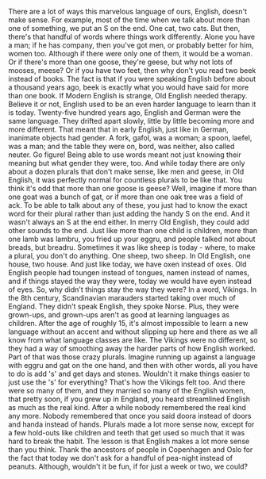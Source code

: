 
There are a lot of ways
this marvelous language of ours,
English, doesn&#39;t make sense.
For example, most of the time
when we talk about more
than one of something,
we put an S on the end.
One cat, two cats.
But then, there&#39;s that handful of words
where things work differently.
Alone you have a man;
if he has company, then you&#39;ve got men,
or probably better for him, women too.
Although if there were only one of them,
it would be a woman.
Or if there&#39;s more than one goose,
they&#39;re geese,
but why not lots of mooses, meese?
Or if you have two feet,
then why don&#39;t you read two beek
instead of books.
The fact is that if you
were speaking English
before about a thousand years ago,
beek is exactly what you would have said
for more than one book.
If Modern English is strange,
Old English needed therapy.
Believe it or not,
English used to be an even harder language
to learn than it is today.
Twenty-five hundred years ago,
English and German were the same language.
They drifted apart slowly,
little by little becoming
more and more different.
That meant that in early English,
just like in German,
inanimate objects had gender.
A fork, gafol, was a woman;
a spoon, laefel, was a man;
and the table they were on, bord,
was neither, also called neuter.
Go figure!
Being able to use words
meant not just knowing their meaning
but what gender they were, too.
And while today there
are only about a dozen plurals
that don&#39;t make sense,
like men
and geese,
in Old English, it was perfectly normal
for countless plurals to be like that.
You think it&#39;s odd that more
than one goose is geese?
Well, imagine if more than one goat
was a bunch of gat,
or if more than one oak tree
was a field of ack.
To be able to talk about any of these,
you just had to know the exact
word for their plural
rather than just adding
the handy S on the end.
And it wasn&#39;t always
an S at the end either.
In merry Old English,
they could add other sounds to the end.
Just like more than one child is children,
more than one lamb was lambru,
you fried up your eggru,
and people talked not about breads,
but breadru.
Sometimes it was like sheep is today -
where, to make a plural,
you don&#39;t do anything.
One sheep,
two sheep.
In Old English, one house,
two house.
And just like today, we have
oxen instead of oxes.
Old English people had
toungen instead of tongues,
namen instead of names,
and if things stayed the way they were,
today we would have eyen instead of eyes.
So, why didn&#39;t things
stay the way they were?
In a word, Vikings.
In the 8th century, Scandinavian marauders
started taking over much of England.
They didn&#39;t speak English,
they spoke Norse.
Plus, they were grown-ups,
and grown-ups aren&#39;t as good
at learning languages as children.
After the age of roughly 15,
it&#39;s almost impossible
to learn a new language
without an accent
and without slipping up here and there
as we all know from what language
classes are like.
The Vikings were no different,
so they had a way of smoothing away
the harder parts of how English worked.
Part of that was those crazy plurals.
Imagine running up against a language
with eggru
and gat
on the one hand,
and then with other words,
all you have to do is add &#39;s&#39;
and get days
and stones.
Wouldn&#39;t it make things easier
to just use the &#39;s&#39; for everything?
That&#39;s how the Vikings felt too.
And there were so many of them,
and they married so
many of the English women,
that pretty soon, if you
grew up in England,
you heard streamlined English
as much as the real kind.
After a while nobody remembered
the real kind any more.
Nobody remembered that once you said doora
instead of doors
and handa instead of hands.
Plurals made a lot more sense now,
except for a few hold-outs like children
and teeth
that get used so much
that it was hard to break the habit.
The lesson is
that English makes a lot
more sense than you think.
Thank the ancestors of people
in Copenhagen and Oslo for the fact
that today we don&#39;t ask
for a handful of pea-night
instead of peanuts.
Although, wouldn&#39;t it be fun,
if for just a week or two,
we could?
